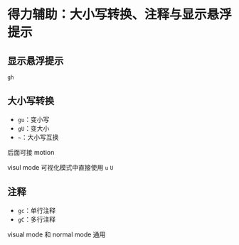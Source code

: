 # 得力辅助：大小写转换、注释与显示悬浮提示

## 显示悬浮提示

  `gh`

## 大小写转换

  - `gu`：变小写
  - `gU`：变大小
  - `~`：大小写互换
  
  后面可接 motion 

  visul mode 可视化模式中直接使用 `u` `U`

## 注释

  - `gc`：单行注释
  - `gC`：多行注释

  visual mode 和 normal mode 通用